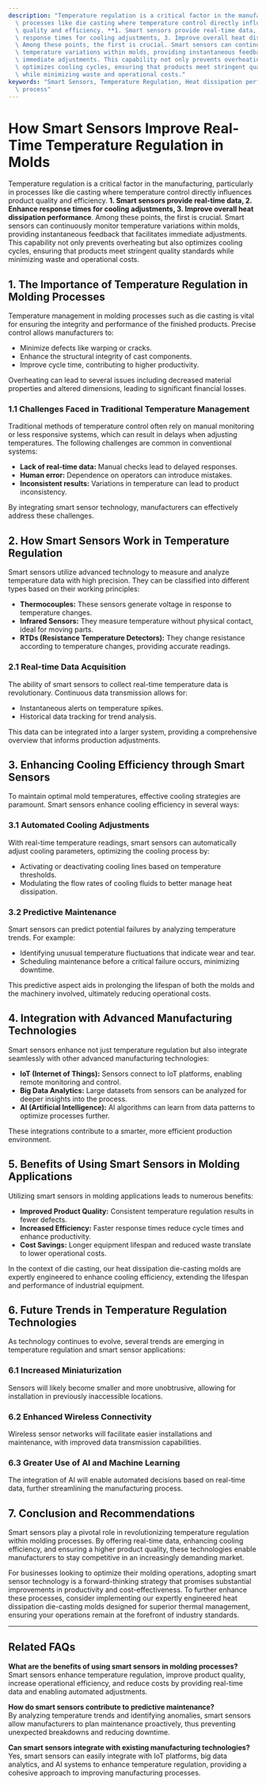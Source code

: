 ```yaml
---
description: "Temperature regulation is a critical factor in the manufacturing, particularly in\
  \ processes like die casting where temperature control directly influences product\
  \ quality and efficiency. **1. Smart sensors provide real-time data, 2. Enhance\
  \ response times for cooling adjustments, 3. Improve overall heat dissipation performance**.\
  \ Among these points, the first is crucial. Smart sensors can continuously monitor\
  \ temperature variations within molds, providing instantaneous feedback that facilitates\
  \ immediate adjustments. This capability not only prevents overheating but also\
  \ optimizes cooling cycles, ensuring that products meet stringent quality standards\
  \ while minimizing waste and operational costs."
keywords: "Smart Sensors, Temperature Regulation, Heat dissipation performance, Die casting\
  \ process"
---
```

# How Smart Sensors Improve Real-Time Temperature Regulation in Molds

Temperature regulation is a critical factor in the manufacturing, particularly in processes like die casting where temperature control directly influences product quality and efficiency. **1. Smart sensors provide real-time data, 2. Enhance response times for cooling adjustments, 3. Improve overall heat dissipation performance**. Among these points, the first is crucial. Smart sensors can continuously monitor temperature variations within molds, providing instantaneous feedback that facilitates immediate adjustments. This capability not only prevents overheating but also optimizes cooling cycles, ensuring that products meet stringent quality standards while minimizing waste and operational costs.

## **1. The Importance of Temperature Regulation in Molding Processes**

Temperature management in molding processes such as die casting is vital for ensuring the integrity and performance of the finished products. Precise control allows manufacturers to:

- Minimize defects like warping or cracks.
- Enhance the structural integrity of cast components.
- Improve cycle time, contributing to higher productivity.

Overheating can lead to several issues including decreased material properties and altered dimensions, leading to significant financial losses.

### **1.1 Challenges Faced in Traditional Temperature Management**

Traditional methods of temperature control often rely on manual monitoring or less responsive systems, which can result in delays when adjusting temperatures. The following challenges are common in conventional systems:

- **Lack of real-time data:** Manual checks lead to delayed responses.
- **Human error:** Dependence on operators can introduce mistakes.
- **Inconsistent results:** Variations in temperature can lead to product inconsistency.

By integrating smart sensor technology, manufacturers can effectively address these challenges.

## **2. How Smart Sensors Work in Temperature Regulation**

Smart sensors utilize advanced technology to measure and analyze temperature data with high precision. They can be classified into different types based on their working principles:

- **Thermocouples:** These sensors generate voltage in response to temperature changes.
- **Infrared Sensors:** They measure temperature without physical contact, ideal for moving parts.
- **RTDs (Resistance Temperature Detectors):** They change resistance according to temperature changes, providing accurate readings.

### **2.1 Real-time Data Acquisition**

The ability of smart sensors to collect real-time temperature data is revolutionary. Continuous data transmission allows for:

- Instantaneous alerts on temperature spikes.
- Historical data tracking for trend analysis.

This data can be integrated into a larger system, providing a comprehensive overview that informs production adjustments.

## **3. Enhancing Cooling Efficiency through Smart Sensors**

To maintain optimal mold temperatures, effective cooling strategies are paramount. Smart sensors enhance cooling efficiency in several ways:

### **3.1 Automated Cooling Adjustments**

With real-time temperature readings, smart sensors can automatically adjust cooling parameters, optimizing the cooling process by:

- Activating or deactivating cooling lines based on temperature thresholds.
- Modulating the flow rates of cooling fluids to better manage heat dissipation.

### **3.2 Predictive Maintenance**

Smart sensors can predict potential failures by analyzing temperature trends. For example:

- Identifying unusual temperature fluctuations that indicate wear and tear.
- Scheduling maintenance before a critical failure occurs, minimizing downtime.

This predictive aspect aids in prolonging the lifespan of both the molds and the machinery involved, ultimately reducing operational costs.

## **4. Integration with Advanced Manufacturing Technologies**

Smart sensors enhance not just temperature regulation but also integrate seamlessly with other advanced manufacturing technologies:

- **IoT (Internet of Things):** Sensors connect to IoT platforms, enabling remote monitoring and control.
- **Big Data Analytics:** Large datasets from sensors can be analyzed for deeper insights into the process.
- **AI (Artificial Intelligence):** AI algorithms can learn from data patterns to optimize processes further.

These integrations contribute to a smarter, more efficient production environment.

## **5. Benefits of Using Smart Sensors in Molding Applications**

Utilizing smart sensors in molding applications leads to numerous benefits:

- **Improved Product Quality:** Consistent temperature regulation results in fewer defects.
- **Increased Efficiency:** Faster response times reduce cycle times and enhance productivity.
- **Cost Savings:** Longer equipment lifespan and reduced waste translate to lower operational costs.

In the context of die casting, our heat dissipation die-casting molds are expertly engineered to enhance cooling efficiency, extending the lifespan and performance of industrial equipment.

## **6. Future Trends in Temperature Regulation Technologies**

As technology continues to evolve, several trends are emerging in temperature regulation and smart sensor applications:

### **6.1 Increased Miniaturization**

Sensors will likely become smaller and more unobtrusive, allowing for installation in previously inaccessible locations.

### **6.2 Enhanced Wireless Connectivity**

Wireless sensor networks will facilitate easier installations and maintenance, with improved data transmission capabilities.

### **6.3 Greater Use of AI and Machine Learning**

The integration of AI will enable automated decisions based on real-time data, further streamlining the manufacturing process.

## **7. Conclusion and Recommendations**

Smart sensors play a pivotal role in revolutionizing temperature regulation within molding processes. By offering real-time data, enhancing cooling efficiency, and ensuring a higher product quality, these technologies enable manufacturers to stay competitive in an increasingly demanding market.

For businesses looking to optimize their molding operations, adopting smart sensor technology is a forward-thinking strategy that promises substantial improvements in productivity and cost-effectiveness. To further enhance these processes, consider implementing our expertly engineered heat dissipation die-casting molds designed for superior thermal management, ensuring your operations remain at the forefront of industry standards.

---

## **Related FAQs**

**What are the benefits of using smart sensors in molding processes?**  
Smart sensors enhance temperature regulation, improve product quality, increase operational efficiency, and reduce costs by providing real-time data and enabling automated adjustments.

**How do smart sensors contribute to predictive maintenance?**  
By analyzing temperature trends and identifying anomalies, smart sensors allow manufacturers to plan maintenance proactively, thus preventing unexpected breakdowns and reducing downtime.

**Can smart sensors integrate with existing manufacturing technologies?**  
Yes, smart sensors can easily integrate with IoT platforms, big data analytics, and AI systems to enhance temperature regulation, providing a cohesive approach to improving manufacturing processes.
